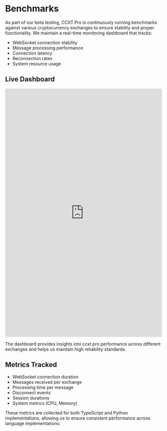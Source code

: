 # Benchmarks

As part of our beta testing, CCXT.Pro is continuously running benchmarks against various cryptocurrency exchanges to ensure stability and proper functionality. We maintain a real-time monitoring dashboard that tracks:

- WebSocket connection stability
- Message processing performance
- Connection latency
- Reconnection rates
- System resource usage

## Live Dashboard
<iframe src="http://188.245.226.105:3001/public-dashboards/b3fcc6e3021b4ba8bcb57324d595319e" width="100%" height="800" frameborder="0"></iframe>

The dashboard provides insights into ccxt.pro performance across different exchanges and helps us maintain high reliability standards.

## Metrics Tracked

- WebSocket connection duration
- Messages received per exchange
- Processing time per message
- Disconnect events
- Session durations
- System metrics (CPU, Memory)

These metrics are collected for both TypeScript and Python implementations, allowing us to ensure consistent performance across language implementations.
